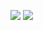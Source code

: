![](https://komarev.com/ghpvc/?username=Monofthalmos)
![](https://komarev.com/ghpvc/?username=Monofthalmos&base=1000)
